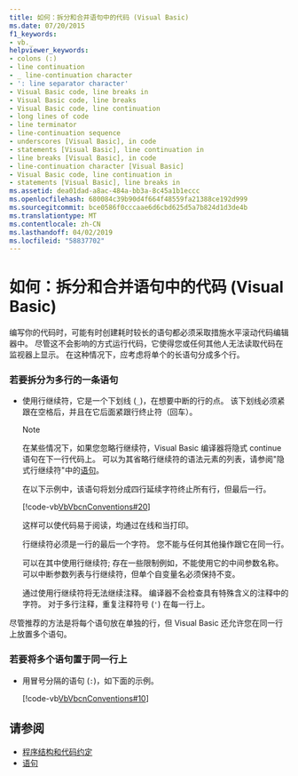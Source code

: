 ```yaml
---
title: 如何：拆分和合并语句中的代码 (Visual Basic)
ms.date: 07/20/2015
f1_keywords:
- vb._
helpviewer_keywords:
- colons (:)
- line continuation
- _ line-continuation character
- ': line separator character'
- Visual Basic code, line breaks in
- Visual Basic code, line breaks
- Visual Basic code, line continuation
- long lines of code
- line terminator
- line-continuation sequence
- underscores [Visual Basic], in code
- statements [Visual Basic], line continuation in
- line breaks [Visual Basic], in code
- line-continuation character [Visual Basic]
- Visual Basic code, line continuation in
- statements [Visual Basic], line breaks in
ms.assetid: dea01dad-a8ac-484a-bb3a-8c45a1b1eccc
ms.openlocfilehash: 680084c39b90d4f664f48559fa21388ce192d999
ms.sourcegitcommit: bce0586f0cccaae6d6cbd625d5a7b824d1d3de4b
ms.translationtype: MT
ms.contentlocale: zh-CN
ms.lasthandoff: 04/02/2019
ms.locfileid: "58837702"
---
```

# <a name="how-to-break-and-combine-statements-in-code-visual-basic"></a>如何：拆分和合并语句中的代码 (Visual Basic)
编写你的代码时，可能有时创建耗时较长的语句都必须采取措施水平滚动代码编辑器中。 尽管这不会影响的方式运行代码，它使得您或任何其他人无法读取代码在监视器上显示。 在这种情况下，应考虑将单个的长语句分成多个行。  
  
### <a name="to-break-a-single-statement-into-multiple-lines"></a>若要拆分为多行的一条语句  
  
-   使用行继续符，它是一个下划线 (`_`)，在想要中断的行的点。 该下划线必须紧跟在空格后，并且在它后面紧跟行终止符（回车）。  
  
    > [!NOTE]
    >  在某些情况下，如果您忽略行继续符，Visual Basic 编译器将隐式 continue 语句在下一行代码上。 可以为其省略行继续符的语法元素的列表，请参阅"隐式行继续符"中的[语句](../../../visual-basic/programming-guide/language-features/statements.md)。  
  
     在以下示例中，该语句将划分成四行延续字符终止所有行，但最后一行。  
  
     [!code-vb[VbVbcnConventions#20](~/samples/snippets/visualbasic/VS_Snippets_VBCSharp/VbVbcnConventions/VB/Class1.vb#20)]  
  
     这样可以使代码易于阅读，均通过在线和当打印。  
  
     行继续符必须是一行的最后一个字符。 您不能与任何其他操作跟它在同一行。  
  
     可以在其中使用行继续符; 存在一些限制例如，不能使用它的中间参数名称。 可以中断参数列表与行继续符，但单个自变量名必须保持不变。  
  
     通过使用行继续符将无法继续注释。 编译器不会检查具有特殊含义的注释中的字符。 对于多行注释，重复注释符号 (`'`) 在每一行上。  
  
 尽管推荐的方法是将每个语句放在单独的行，但 Visual Basic 还允许您在同一行上放置多个语句。  
  
### <a name="to-place-multiple-statements-on-the-same-line"></a>若要将多个语句置于同一行上  
  
-   用冒号分隔的语句 (`:`)，如下面的示例。  
  
     [!code-vb[VbVbcnConventions#10](~/samples/snippets/visualbasic/VS_Snippets_VBCSharp/VbVbcnConventions/VB/Class1.vb#10)]  
  
## <a name="see-also"></a>请参阅

- [程序结构和代码约定](../../../visual-basic/programming-guide/program-structure/program-structure-and-code-conventions.md)
- [语句](../../../visual-basic/programming-guide/language-features/statements.md)
